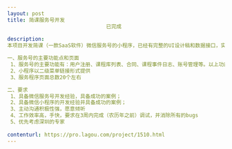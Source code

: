 ```yaml
---                
layout: post       
title: 简课服务号开发
                                已完成
           
description: 
本项目开发简课（一款SaaS软件）微信服务号的小程序，已经有完整的UI设计稿和数据接口，实现简课PC管理后台的主要功能。

一、服务号的主要功能点和页面
 1、服务号的主要功能有：用户注册、课程库列表、合同、课程事件日志、账号管理等。以上功能在PC端均有PC端程序。
 2、小程序以二级菜单链接形式提供
 3、服务程序页面总数20个左右

二、要求
 1、具备微信服务号开发经验，具备成功的案例；
 2、具备微信小程序的开发经验并具备成功的案例；
 3、主动沟通积极性强，愿意倾听
 4、工作效率高，手快，要求在3周内完成（农历年之前）调试，并消除所有的bugs
 5、优先考虑深圳的专家
     
contenturl: https://pro.lagou.com/project/1510.html      
---                 
```

